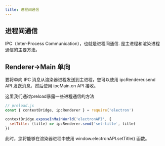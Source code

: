 ```yaml
---
title: 进程间通信
---
```

## 进程间通信

IPC（Inter-Process Communication），也就是进程间通信.
是主进程和渲染进程通信的主要方法。

## Renderer->Main 单向
要将单向 IPC 消息从渲染器进程发送到主进程，您可以使用 ipcRenderer.send API 发送消息，然后使用 ipcMain.on API 接收。

这里我们通过preload暴露一些进程通信的方法

```js
// preload.js
const { contextBridge, ipcRenderer } = require('electron')

contextBridge.exposeInMainWorld('electronAPI', {
  setTitle: (title) => ipcRenderer.send('set-title', title)
})
```

此时，您将能够在渲染器进程中使用 window.electronAPI.setTitle() 函数。